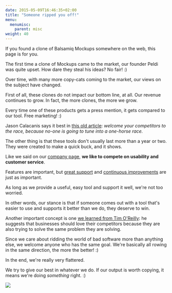 ```yaml
---
date: 2015-05-09T16:46:35+02:00
title: "Someone ripped you off!"
menu:
  menumisc:
    parent: misc
weight: 40
---
```

If you found a clone of Balsamiq Mockups somewhere on the web, this page is for you.

The first time a clone of Mockups came to the market, our founder Peldi was quite upset. How dare they steal his ideas? No fair! :)

Over time, with many more copy-cats coming to the market, our views on the subject have changed.

First of all, these clones do not impact our bottom line, at all. Our revenue continues to grow. In fact, the more clones, the more we grow.

Every time one of these products gets a press mention, it gets compared to our tool. Free marketing! :)

Jason Calacanis says it best in [this old article](http://www.businessinsider.com/2008/8/jason-calacanis-on-how-to-get-pr-for-your-startup-fire-your-pr-company): _welcome your competitors to the race, because no-one is going to tune into a one-horse race._

The other thing is that these tools don't usually last more than a year or two. They were created to make a quick buck, and it shows.

Like we said on our [company page](http://balsamiq.com/company), **we like to compete on usability and customer service**.

Features are important, but [great support](http://support.balsamiq.com/) and [continuous improvements](http://blogs.balsamiq.com/product/category/release-announcements/) are just as important.

As long as we provide a useful, easy tool and support it well, we're not too worried.

In other words, our stance is that if someone comes out with a tool that's easier to use and supports it better than we do, they deserve to win.

Another important concept is one [we learned from Tim O'Reilly](http://radar.oreilly.com/2009/01/work-on-stuff-that-matters-fir.html): he suggests that businesses should love their competitors because they are also trying to solve the same problem they are solving.

Since we care about ridding the world of bad software more than anything else, we welcome anyone who has the same goal. We're basically all rowing in the same direction, the more the better! :)

In the end, we're really very flattered.

We try to give our best in whatever we do. If our output is worth copying, it means we're doing _something_ right. :)

![](http://media.balsamiq.com/img/hero-team-framed.png)
